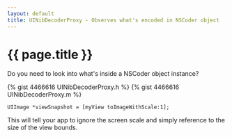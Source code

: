 ```yaml
--- 
layout: default
title: UINibDecoderProxy - Observes what's encoded in NSCoder object
---
```


# {{ page.title }}

<script src="jquery.min.js"></script>
<script type="text/javascript">
    // Disabling default style sheet of gist
    $(document).ready(function(){
     $(".gist-data").removeClass("gist-data gist-syntax");
     $(".gist-file").removeClass("gist-file");
     // $(".gist-meta").hide();
    });
</script>

Do you need to look into what's inside a NSCoder object instance?

{% gist 4466616 UINibDecoderProxy.h %}
{% gist 4466616 UINibDecoderProxy.m %}

    
    UIImage *viewSnapshot = [myView toImageWithScale:1];
    

  
This will tell your app to ignore the screen scale and simply reference to the
size of the view bounds.

